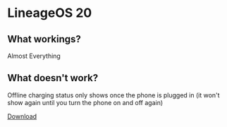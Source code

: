 # LineageOS 20

## What workings?
Almost Everything

## What doesn't work? 
Offline charging status only shows once the phone is plugged in (it won't show again until you turn the phone on and off again)

[Download](https://forum.xda-developers.com/t/rom-lineageos-20-0-for-redmi-note-11s-poco-m4-pro-4g-unofficial-fleur-miel.4631483/)
